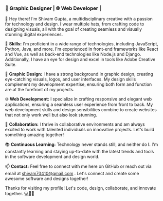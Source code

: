 ### 🎨 Graphic Designer | 🌐 Web Developer |

👋 Hey there! I'm Shivam Gupta, a multidisciplinary creative with a passion for technology and design. I wear multiple hats, from crafting code to designing visuals, all with the goal of creating seamless and visually stunning digital experiences.

🔧 **Skills:** I'm proficient in a wide range of technologies, including JavaScript, Python, Java, and more. I'm experienced in front-end frameworks like React and Vue, as well as back-end technologies like Node.js and Django. Additionally, I have an eye for design and excel in tools like Adobe Creative Suite.

🎨 **Graphic Design:** I have a strong background in graphic design, creating eye-catching visuals, logos, and user interfaces. My design skills complement my development expertise, ensuring both form and function are at the forefront of my projects.

🌐 **Web Development:** I specialize in crafting responsive and elegant web applications, ensuring a seamless user experience from front to back. My web development skills and design sensibilities combine to create websites that not only work well but also look stunning.

🤝 **Collaboration:** I thrive in collaborative environments and am always excited to work with talented individuals on innovative projects. Let's build something amazing together!

📚 **Continuous Learning:** Technology never stands still, and neither do I. I'm constantly learning and staying up-to-date with the latest trends and tools in the software development and design world.

📫 **Contact:** Feel free to connect with me here on GitHub or reach out via email at shivam70410@gmail.com . Let's connect and create some awesome software and designs together!


Thanks for visiting my profile! Let's code, design, collaborate, and innovate together. 💻🎨✨
